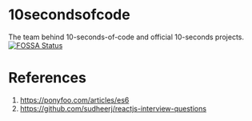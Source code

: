 # 10secondsofcode 
The team behind 10-seconds-of-code and official 10-seconds projects. [![FOSSA Status](https://app.fossa.io/api/projects/git%2Bgithub.com%2F10secondsofcode%2F10secondsofcode.svg?type=small)](https://app.fossa.io/projects/git%2Bgithub.com%2F10secondsofcode%2F10secondsofcode?ref=badge_small)


# References

1. https://ponyfoo.com/articles/es6
2. https://github.com/sudheerj/reactjs-interview-questions
